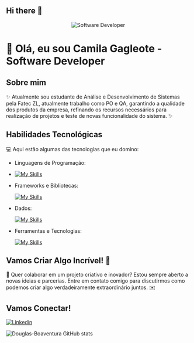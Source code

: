 ## Hi there 👋

<div align="center">
  <img src="https://i.pinimg.com/originals/0f/25/e4/0f25e4668c1c7740b5ed41835339d67f.gif" alt="Software Developer">
</div>

# 🚀 Olá, eu sou Camila Gagleote - Software Developer 

## Sobre mim

✨ Atualmente sou estudante de Análise e Desenvolvimento de Sistemas pela Fatec ZL, atualmente trabalho como PO e QA, garantindo a qualidade dos produtos da empresa, refinando os recursos necessários para realização de projetos e teste de novas funcionalidade do sistema. ✨

## Habilidades Tecnológicas

💻 Aqui estão algumas das tecnologias que eu domino:

-  Linguagens de Programação:
-  
     [![My Skills](https://skillicons.dev/icons?i=java)](https://skillicons.dev)
    
- Frameworks e Bibliotecas: 

    [![My Skills](https://skillicons.dev/icons?i=spring,hibernate)](https://skillicons.dev)
 

- Dados: 

    [![My Skills](https://skillicons.dev/icons?i=mysql)](https://skillicons.dev)
- Ferramentas e Tecnologias: 

    [![My Skills](https://skillicons.dev/icons?i=github,eclipse,vscode,idea,postgres,androidstudio)](https://skillicons.dev)

## Vamos Criar Algo Incrível! 💫

💬 Quer colaborar em um projeto criativo e inovador? Estou sempre aberto a novas ideias e parcerias. Entre em contato comigo para discutirmos como podemos criar algo verdadeiramente extraordinário juntos. ✉️

## Vamos Conectar!

[![Linkedin](https://img.shields.io/badge/LinkedIn-blue?logo=linkedin&logoColor=white&style=for-the-badge)](www.linkedin.com/in/camilagagleote)

![Douglas-Boaventura GitHub stats](https://github-readme-stats.vercel.app/api?username=camilagagleote\&rank_icon=percentile)
